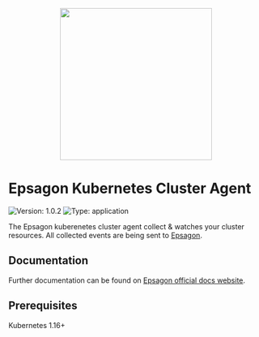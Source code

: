 <p align="center">
  <a href="https://epsagon.com" target="_blank" align="center">
    <img src="https://cdn2.hubspot.net/hubfs/4636301/Positive%20RGB_Logo%20Horizontal%20-01.svg" width="300">
  </a>
  <br />
</p>

# Epsagon Kubernetes Cluster Agent

![Version: 1.0.2](https://img.shields.io/badge/Version-1.0.2-informational?style=flat-square) ![Type: application](https://img.shields.io/badge/Type-application-informational?style=flat-square)

The Epsagon kuberenetes cluster agent collect & watches your cluster resources. All collected events are being sent to [Epsagon](https://dashboard.epsagon.com/).
## Documentation
Further documentation can be found on [Epsagon official docs website](https://docs.epsagon.com/).

## Prerequisites

Kubernetes 1.16+
